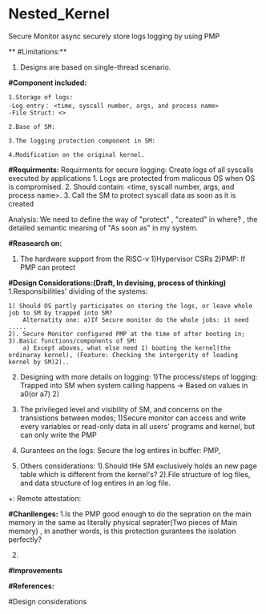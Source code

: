 # Nested_Kernel 

Secure Monitor async securely store logs logging by using PMP

**
#Limitations:**
1. Designs are based on single-thread scenario.


**#Component included:**

    1.Storage of logs:
    -Log entry： <time, syscall number, args, and process name>
    -File Struct: <>

    2.Base of SM:

    3.The logging protection component in SM:

    4.Modification on the original kernel.

**#Requirments:**
Requirments for secure logging: Create logs of all syscalls executed by applications
    1. Logs are protected from malicous OS when OS is compromised.
    2. Should contain: <time, syscall number, args, and process name>.
    3. Call the SM to protect syscall data as soon as it is created

Analysis: We need to define the way of "protect" , "created" in where? , the detailed semantic meaning of "As soon as"  in my system.



**#Reasearch on:**
1. The hardware support from the RISC-v
    1)Hypervisor CSRs
    2)PMP: If PMP can protect 



**#Design Considerations:(Draft, In devising, process of thinking)**
1.Responsibilities' dividing of the systems:

    1) Should OS partly participates on storing the logs, or leave whole job to SM by trapped into SM?
        Alternatity one: a)If Secure monitor do the whole jobs: it need .....
    2). Secure Monitor configured PMP at the time of after booting in;
    3).Basic functions/components of SM:
        a) Except aboves, what else need 1) booting the kernel(the ordinaray kernel), (Feature: Checking the intergerity of loading kernel by SM)2)..

2. Designing with more details on logging:
    1)The process/steps of logging:
         Trapped into SM when system calling happens -> Based on values in a0(or a7)
    2)

3. The privileged level and visibility of SM, and concerns on the transistions between modes;
    1)Secure monitor can access and write every variables or read-only data in all users' programs and kernel, but can only write the PMP

4. Gurantees on the logs:
    Secure the log entires in buffer: PMP, 


5. Others considerations:
    1).Should tHe SM exclusively holds an new page table which is different from the kernel's?
    2).File structure of log files, and data structure of log entires in an log file.

+: Remote attestation:



**#Chanllenges:**
1.Is the PMP good enough to do the sepration on the main memory in the same as literally physical seprater(Two pieces of Main memory)  , in another words, is this protection gurantees the isolation perfectly?

2.

**#Improvements**


**#References:**







#Design considerations

